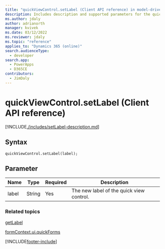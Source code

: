 ```yaml
---
title: "quickViewControl.setLabel (Client API reference) in model-driven apps| MicrosoftDocs"
description: Includes description and supported parameters for the quickViewControl.setLabel method.
ms.author: jdaly
author: adrianorth
manager: kvivek
ms.date: 03/12/2022
ms.reviewer: jdaly
ms.topic: "reference"
applies_to: "Dynamics 365 (online)"
search.audienceType: 
  - developer
search.app: 
  - PowerApps
  - D365CE
contributors:
  - JimDaly
---
```

# quickViewControl.setLabel (Client API reference)



[!INCLUDE[./includes/setLabel-description.md](./includes/setLabel-description.md)]

## Syntax

`quickViewControl.setLabel(label);`

## Parameter

|Name|Type|Required|Description|
|--|--|--|--|
|label|String|Yes|The new label of the quick view control.|

### Related topics

[getLabel](getLabel.md)

[formContext.ui.quickForms](../formContext-ui-quickForms.md)





[!INCLUDE[footer-include](../../../../../includes/footer-banner.md)]